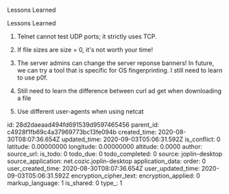 Lessons Learned

Lessons Learned

1. Telnet cannot test UDP ports; it strictly uses TCP.

2.  If file sizes are size = 0, it's not worth your time!

3. The server admins can change the server reponse banners! In future, we can try a tool that is specific for OS fingerprinting. I still need to learn to use p0f.

4. Still need to learn the difference between curl ad get when downloading a file

5. Use different user-agents when using netcat

id: 28d2daeaad494fd691539d9597465456
parent_id: c4928f1fb69c4a37969773bc13fe094b
created_time: 2020-08-30T08:07:36.654Z
updated_time: 2020-09-03T05:06:31.592Z
is_conflict: 0
latitude: 0.00000000
longitude: 0.00000000
altitude: 0.0000
author: 
source_url: 
is_todo: 0
todo_due: 0
todo_completed: 0
source: joplin-desktop
source_application: net.cozic.joplin-desktop
application_data: 
order: 0
user_created_time: 2020-08-30T08:07:36.654Z
user_updated_time: 2020-09-03T05:06:31.592Z
encryption_cipher_text: 
encryption_applied: 0
markup_language: 1
is_shared: 0
type_: 1